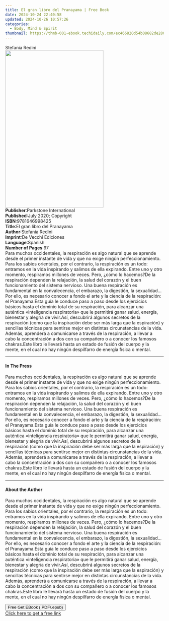 ```yaml
---
title: El gran libro del Pranayama | Free Book
date: 2024-10-24 22:40:58
updated: 2024-10-26 10:57:26
categories:
  - Body, Mind & Spirit
thumbnail: https://thmb-001-ebook.techidaily.com/ec466820d54b08682de28044e38add752be455c3dd5787b846dc017e5cc26c9c.jpg
---
```

<main id="book-container">
  <div class="flex flex-col">
    <div class="book-brief flex-1 py-6 px-4 sm:p-6 md:py-10 md:px-8">
      <!-- brief-->
      <div class="book-brief-main">Stefania Redini</div>
    </div>
    <div
      class="book-meta-info flex-1 grid gap-4 col-start-1 col-end-3 row-start-1 sm:mb-6 sm:grid-cols-4 lg:gap-6 lg:col-start-2 lg:row-end-6 lg:row-span-6 lg:mb-0"
    >
      <div
        class="book-meta-info-left place-content-center mt-4 p-4 text-sm leading-6 col-start-2 col-span-2 dark:text-slate-400"
      >
        <img
          class="w-full h-500 object-cover rounded-lg sm:h-255 sm:col-span-2 lg:col-span-full"
          src="https://img-001-ebook.techidaily.com/dae713b86c26d6d3fab89f1019ee98286627a7a7c0534edc5bb54a0fa0f49834.jpg"
          alt=""
          width="312"
          height="500"
        />
      </div>
      <div
        class="book-meta-info-right mt-2 col-start-1 row-start-2 col-span-3 self-center"
      >
        <!-- meta data  -->
        <div class="flex flex-col px-4 md:px-8">
          <div class="flex-1">
            <strong>Publisher</strong>:<span class="px-2"
              >Parkstone International</span
            >
          </div>
          <div class="flex-1">
            <strong>Published</strong>:<span class="px-2"
              >July 2020; Copyright</span
            >
          </div>
          <div class="flex-1">
            <strong>ISBN</strong>:<span class="px-2">9781646998425</span>
          </div>
          <div class="flex-1">
            <strong>Title</strong>:<span class="px-2"
              >El gran libro del Pranayama</span
            >
          </div>
          <div class="flex-1">
            <strong>Author</strong>:<span class="px-2">Stefania Redini</span>
          </div>
          <div class="flex-1">
            <strong>Imprint</strong>:<span class="px-2"
              >De Vecchi Ediciones</span
            >
          </div>
          <div class="flex-1">
            <strong>Language</strong>:<span class="px-2">Spanish</span>
          </div>
          <div class="flex-1">
            <strong>Number of Pages</strong>:<span class="px-2">97</span>
          </div>
        </div>
      </div>
    </div>
    <div class="book-description flex-1 py-6 px-4 sm:p-6 md:py-10 md:px-8">
      <div class="book-description-main">
        <div accordion-content="" id="description">
          Para muchos occidentales, la respiración es algo natural que se
          aprende desde el primer instante de vida y que no exige ningún
          perfeccionamiento. Para los sabios orientales, por el contrario, la
          respiración es un todo: entramos en la vida inspirando y salimos de
          ella expirando. Entre uno y otro momento, respiramos millones de
          veces. Pero, ¿cómo lo hacemos?De la respiración dependen la
          relajación, la salud del corazón y el buen funcionamiento del sistema
          nervioso. Una buena respiración es fundamental en la convalecencia, el
          embarazo, la digestión, la sexualidad... Por ello, es necesario
          conocer a fondo el arte y la ciencia de la respiración: el
          Pranayama.Esta guía le conduce paso a paso desde los ejercicios
          básicos hasta el dominio total de su respiración, para alcanzar una
          auténtica «inteligencia respiratoria» que le permitirá ganar salud,
          energía, bienestar y alegría de vivir.Así, descubrirá algunos secretos
          de la respiración (como que la inspiración debe ser más larga que la
          espiración) y sencillas técnicas para sentirse mejor en distintas
          circunstancias de la vida. Además, aprenderá a comunicarse a través de
          la respiración, a llevar a cabo la concentración a dos con su
          compañero o a conocer los famosos chakras.Este libro le llevará hasta
          un estado de fusión del cuerpo y la mente, en el cual no hay ningún
          despilfarro de energía física o mental.
        </div>
        <div class="accordion-fader"></div>
      </div>
    </div>
    <div class="book-excerpts flex-1 py-6 px-4 sm:p-6 md:py-10 md:px-8">
      <!-- excerpts-->
      <div class="book-excerpts-main">
        <hr />
        <h4 class="placeholder placeholder-heading">
          <span>In The Press</span>
        </h4>
        <p>
          Para muchos occidentales, la respiración es algo natural que se
          aprende desde el primer instante de vida y que no exige ningún
          perfeccionamiento. Para los sabios orientales, por el contrario, la
          respiración es un todo: entramos en la vida inspirando y salimos de
          ella expirando. Entre uno y otro momento, respiramos millones de
          veces. Pero, ¿cómo lo hacemos?De la respiración dependen la
          relajación, la salud del corazón y el buen funcionamiento del sistema
          nervioso. Una buena respiración es fundamental en la convalecencia, el
          embarazo, la digestión, la sexualidad... Por ello, es necesario
          conocer a fondo el arte y la ciencia de la respiración: el
          Pranayama.Esta guía le conduce paso a paso desde los ejercicios
          básicos hasta el dominio total de su respiración, para alcanzar una
          auténtica «inteligencia respiratoria» que le permitirá ganar salud,
          energía, bienestar y alegría de vivir.Así, descubrirá algunos secretos
          de la respiración (como que la inspiración debe ser más larga que la
          espiración) y sencillas técnicas para sentirse mejor en distintas
          circunstancias de la vida. Además, aprenderá a comunicarse a través de
          la respiración, a llevar a cabo la concentración a dos con su
          compañero o a conocer los famosos chakras.Este libro le llevará hasta
          un estado de fusión del cuerpo y la mente, en el cual no hay ningún
          despilfarro de energía física o mental.
        </p>
      </div>
    </div>
    <div class="book-about-author flex-1 py-6 px-4 sm:p-6 md:py-10 md:px-8">
      <!-- about author-->
      <div class="book-main-author-main">
        <hr />
        <h4 class="placeholder placeholder-heading">
          <span>About the Author</span>
        </h4>
        <p>
          Para muchos occidentales, la respiración es algo natural que se
          aprende desde el primer instante de vida y que no exige ningún
          perfeccionamiento. Para los sabios orientales, por el contrario, la
          respiración es un todo: entramos en la vida inspirando y salimos de
          ella expirando. Entre uno y otro momento, respiramos millones de
          veces. Pero, ¿cómo lo hacemos?De la respiración dependen la
          relajación, la salud del corazón y el buen funcionamiento del sistema
          nervioso. Una buena respiración es fundamental en la convalecencia, el
          embarazo, la digestión, la sexualidad... Por ello, es necesario
          conocer a fondo el arte y la ciencia de la respiración: el
          Pranayama.Esta guía le conduce paso a paso desde los ejercicios
          básicos hasta el dominio total de su respiración, para alcanzar una
          auténtica «inteligencia respiratoria» que le permitirá ganar salud,
          energía, bienestar y alegría de vivir.Así, descubrirá algunos secretos
          de la respiración (como que la inspiración debe ser más larga que la
          espiración) y sencillas técnicas para sentirse mejor en distintas
          circunstancias de la vida. Además, aprenderá a comunicarse a través de
          la respiración, a llevar a cabo la concentración a dos con su
          compañero o a conocer los famosos chakras.Este libro le llevará hasta
          un estado de fusión del cuerpo y la mente, en el cual no hay ningún
          despilfarro de energía física o mental.
        </p>
      </div>
    </div>
    <div class="book-free-get flex-1 py-6 px-4 sm:p-6 md:py-10 md:px-8">
      <button
        id="btn-free-get"
        class="bg-blue-500 hover:bg-blue-700 text-white font-bold py-2 px-4 rounded"
      >
        Free Get EBook (.PDF/.epub)
      </button>
      <div id="countdown-display" class="px-2 text-lg mt-2"></div>
      <a
        id="free-link"
        class="hidden bg-blue-500 hover:bg-blue-700 text-white font-bold py-2 px-4 rounded"
        href="https://www.ebooks.com/en-us/book/210768068/el-gran-libro-del-pranayama/stefania-redini/"
        target="_blank"
        >Click here to get a free link</a
      >
    </div>
    <script>
      let countdownTime = 0;
      let countdownInterval = null;
      document
        .getElementById('btn-free-get')
        .addEventListener('click', startCountdown);
      function startCountdown() {
        countdownTime = new Date().getTime() + 60000 * 3;
        countdownInterval = setInterval(updateCountdown, 1000);
        document.getElementById('btn-free-get').disabled = true;
        document
          .getElementById('btn-free-get')
          .classList.add('bg-gray-500', 'cursor-not-allowed');
      }
      function updateCountdown() {
        let currentTime = new Date().getTime();
        let timeLeft = countdownTime - currentTime;
        let secondsLeft = Math.floor(timeLeft / 1000);
        document.getElementById('countdown-display').innerHTML =
          `Remaining time: ${secondsLeft} seconds.`;
        if (secondsLeft <= 0) {
          clearInterval(countdownInterval);
          document.getElementById('btn-free-get').classList.add('hidden');
          document.getElementById('free-link').classList.remove('hidden');
          document.getElementById('countdown-display').innerHTML = '';
        }
      }
    </script>
  </div>
</main>
